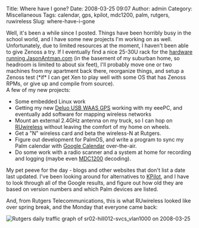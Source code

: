 Title: Where have I gone?
Date: 2008-03-25 09:07
Author: admin
Category: Miscellaneous
Tags: calendar, gps, kpilot, mdc1200, palm, rutgers, ruwireless
Slug: where-have-i-gone

Well, it's been a while since I posted. Things have been horribly busy
in the school world, and I have some new projects I'm working on as
well. Unfortunately, due to limited resources at the moment, I haven't
been able to give Zenoss a try. If I eventually find a nice 25-30U rack
for the [hardware running
JasonAntman.com](http://www.jasonantman.com/wiki/index.php/Jasonantman.com_Hardware)
(in the basement of my suburban home, so headroom is limited to about
six feet), I'll probably move one or two machines from my apartment back
there, reorganize things, and setup a Zenoss test (\*if\* I can get Xen
to play well with some OS that has Zenoss RPMs, or give up and compile
from source).  
A few of my new projects:

-   Some embedded Linux work
-   Getting my new [Deluo USB WAAS
    GPS](http://www.deluogps.com/product.php?id=10-311-00) working with
    my eeePC, and eventually add software for mapping wireless networks
-   Mount an external 2.4GHz antenna on my truck, so I can hop on
    [RUwireless](http://ruwireless.rutgers.edu/) without leaving the
    comfort of my home on wheels.
-   Get a "N" wireless card and beta the wireless-N at Rutgers.
-   Figure out development for PalmOS, and write a program to sync my
    Palm calendar with [Google Calendar](http://calendar.google.com/)
    over-the-air.
-   Do some work with a radio scanner and a system at home for recording
    and logging (maybe even
    [MDC1200](http://en.wikipedia.org/wiki/MDC-1200) decoding).

My pet peeve for the day - blogs and other websites that don't list a
date last updated. I've been looking around for alternatives to
[KPilot](http://cvs.codeyard.net/kpilot/), and I have to look through
all of the Google results, and figure out how old they are based on
version numbers and which Palm devices are listed.

And, from Rutgers Telecommunications, this is what RUwireless looked
like over spring break, and the Monday that everyone came back:

![Rutgers daily traffic graph of sr02-hill012-svcs\_vlan1000 on 2008-03-25](/GFX/blog/sr02-hill012-svcs_vlan1000-daily-2008-03-25-scaled.png)
